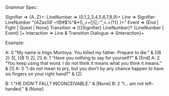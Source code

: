 Grammar Spec:

Signifier => {A..Z}+:
LineNumber => {0,1,2,3,4,5,6,7,8,9}+
Line => Signifier: LineNumber "{AZaz09`~!@#$%^&*()_+=[]\\|;:'\",<.>/?{} }+"
Event => {End | Fight | Quest | None}
Transition => [{{Signifier} LineNumber}? {LineNumber | Event} ]+
Interaction => Line & Transition
Dialogue => {Interaction}+

Example:

A: 0 "My name is Inigo Montoya. You killed my father. Prepare to die." & [{B 2} 3], [{B 1} 2], [1]
A: 1 "Have you nothing to say for yourself?" & [End]
A: 2 "You keep using that word. I do not think it means what you think it means." & [1]
A: 3 "I do not mean to pry, but you don't by any chance happen to have six fingers on your right hand?" & [2]

B: 1 "HE DIDN'T FALL? INCONCEIVABLE." & [None]
B: 2 "I... am not left-handed." & [None] 

